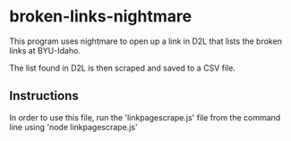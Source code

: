 # broken-links-nightmare
<p>This program uses nightmare to open up a link in D2L that lists the broken links at BYU-Idaho. </p>
<p>The list found in D2L is then scraped and saved to a CSV file.</p>
<h2>Instructions</h2>
<p>In order to use this file, run the 'linkpagescrape.js' file from the command line using 'node linkpagescrape.js'</p>
